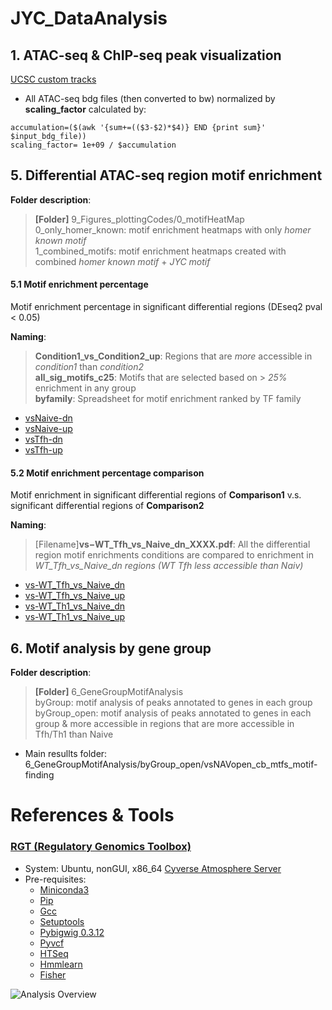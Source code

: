 # JYC_DataAnalysis

## 1. ATAC-seq & ChIP-seq peak visualization
[UCSC custom tracks](http://genome.ucsc.edu/cgi-bin/hgTracks?hgS_doOtherUser=submit&hgS_otherUserName=Huitian%20Diao&hgS_otherUserSessionName=jycATAC)

* All ATAC-seq bdg files (then converted to bw) normalized by __scaling_factor__ calculated by: <br/>
```
accumulation=($(awk '{sum+=(($3-$2)*$4)} END {print sum}' $input_bdg_file)) 
scaling_factor= 1e+09 / $accumulation
```

## 5. Differential ATAC-seq region motif enrichment

__Folder description__: <br/>
> __[Folder]__ 9_Figures_plottingCodes/0_motifHeatMap <br/>
0_only_homer_known: motif enrichment heatmaps with only _homer known motif_ <br/>
1_combined_motifs: motif enrichment heatmaps created with combined _homer known motif_ + _JYC motif_ <br/>

#### 5.1 Motif enrichment percentage
Motif enrichment percentage in significant differential regions (DEseq2 pval < 0.05)

__Naming__: <br/>
>__Condition1_vs_Condition2_up__: Regions that are _more_ accessible in _condition1_ than _condition2_ <br/>
__all_sig_motifs_c25__: Motifs that are selected based on > _25%_ enrichment in any group <br/>
__byfamily__: Spreadsheet for motif enrichment ranked by TF family <br/>

* [vsNaive-dn](9_Figures_plottingCodes/0_motifHeatMap/1_combined_motifs/Percentage_Heatmaps/vsNaive-dn_all_sig_motifs_c25_byfamilynew.pdf)
* [vsNaive-up](9_Figures_plottingCodes/0_motifHeatMap/1_combined_motifs/Percentage_Heatmaps/vsNaive-up_all_sig_motifs_c25_byfamilynew.pdf)
* [vsTfh-dn](9_Figures_plottingCodes/0_motifHeatMap/1_combined_motifs/Percentage_Heatmaps/vsWTTfh-dn_all_sig_motifs_c25_byfamilynew.pdf)
* [vsTfh-up](9_Figures_plottingCodes/0_motifHeatMap/1_combined_motifs/Percentage_Heatmaps/vsWTTfh-up_all_sig_motifs_c25_byfamilynew.pdf)


#### 5.2 Motif enrichment percentage comparison
Motif enrichment in significant differential regions of __Comparison1__ v.s. significant differential regions of __Comparison2__

__Naming__: <br/>
> [Filename]__vs−WT_Tfh_vs_Naive_dn_XXXX.pdf__: All the differential region motif enrichments conditions are compared to enrichment in _WT_Tfh_vs_Naive_dn regions (WT Tfh less accessible than Naiv)_

* [vs-WT_Tfh_vs_Naive_dn](9_Figures_plottingCodes/0_motifHeatMap/1_combined_motifs/Diff_percentage_Heatmaps/vs-WT_Tfh_vs_Naive_dn--all_sig_motifs_c25_byfamilynew.pdf)
* [vs-WT_Tfh_vs_Naive_up](9_Figures_plottingCodes/0_motifHeatMap/1_combined_motifs/Diff_percentage_Heatmaps/vs-WT_Tfh_vs_Naive_up--all_sig_motifs_c25_byfamilynew.pdf)
* [vs-WT_Th1_vs_Naive_dn](9_Figures_plottingCodes/0_motifHeatMap/1_combined_motifs/Diff_percentage_Heatmaps/vs-WT_Th1_vs_Naive_dn--all_sig_motifs_c25_byfamilynew.pdf)
* [vs-WT_Th1_vs_Naive_up](9_Figures_plottingCodes/0_motifHeatMap/1_combined_motifs/Diff_percentage_Heatmaps/vs-WT_Th1_vs_Naive_up--all_sig_motifs_c25_byfamilynew.pdf)

## 6. Motif analysis by gene group
__Folder description__: <br/>
> __[Folder]__ 6_GeneGroupMotifAnalysis <br/>
byGroup: motif analysis of peaks annotated to genes in each group <br/>
byGroup_open: motif analysis of peaks annotated to genes in each group & more accessible in regions that are more accessible in Tfh/Th1 than Naive <br/>

* Main resullts folder: 6_GeneGroupMotifAnalysis/byGroup_open/vsNAVopen_cb_mtfs_motif-finding


# References & Tools
### [RGT (Regulatory Genomics Toolbox)](http://www.regulatory-genomics.org/rgt/basic-introduction/)
* System: Ubuntu, nonGUI, x86_64 [Cyverse Atmosphere Server](https://atmo.cyverse.org/application/dashboard)
* Pre-requisites:
  - [Miniconda3](https://docs.conda.io/en/latest/miniconda.html)
  - [Pip](https://anaconda.org/anaconda/pip)
  - [Gcc](https://anaconda.org/anaconda/gcc)
  - [Setuptools](https://anaconda.org/anaconda/setuptools)
  - [Pybigwig 0.3.12](https://anaconda.org/bioconda/pybigwig)
  - [Pyvcf](https://anaconda.org/bioconda/pyvcf)
  - [HTSeq](https://anaconda.org/bioconda/htseq)
  - [Hmmlearn](https://anaconda.org/omnia/hmmlearn)
  - [Fisher](https://anaconda.org/bioconda/fisher)


![Analysis Overview](https://user-images.githubusercontent.com/26311995/48738302-8fc49800-ec1e-11e8-92d6-f0a4cd55e32e.jpg)
